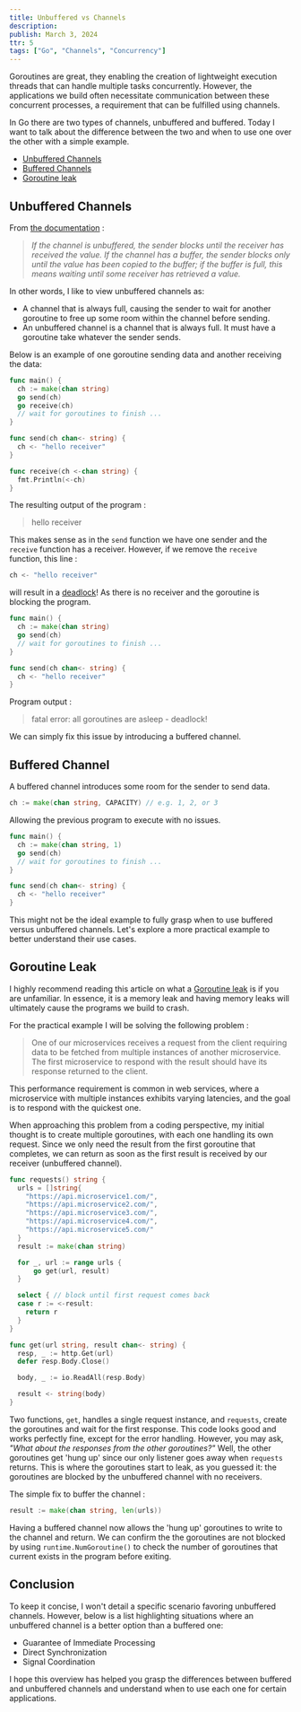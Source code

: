 ```yaml
---
title: Unbuffered vs Channels
description:
publish: March 3, 2024
ttr: 5
tags: ["Go", "Channels", "Concurrency"]
---
```


Goroutines are great, they enabling the creation of lightweight execution threads that can handle multiple tasks concurrently. However, the applications we build often necessitate communication between these concurrent processes, a requirement that can be fulfilled using channels.

In Go there are two types of channels, unbuffered and buffered. Today I want to talk about the difference between the two and when to use one over the other with a simple example.

- [Unbuffered Channels](#unbuffered-channels)
- [Buffered Channels](#buffered-channel)
- [Goroutine leak](#goroutine-leak)

## Unbuffered Channels

From [the documentation](https://go.dev/doc/effective_go#channels) :

> _If the channel is unbuffered, the sender blocks until the receiver has received the value. If the channel has a buffer, the sender blocks only until the value has been copied to the buffer; if the buffer is full, this means waiting until some receiver has retrieved a value._

In other words, I like to view unbuffered channels as:

- A channel that is always full, causing the sender to wait for another goroutine to free up some room within the channel before sending.
- An unbuffered channel is a channel that is always full. It must have a goroutine take whatever the sender sends.

Below is an example of one goroutine sending data and another receiving the data:

```go
func main() {
  ch := make(chan string)
  go send(ch)
  go receive(ch)
  // wait for goroutines to finish ...
}

func send(ch chan<- string) {
  ch <- "hello receiver"
}

func receive(ch <-chan string) {
  fmt.Println(<-ch)
}
```

The resulting output of the program :

> hello receiver

This makes sense as in the `send` function we have one sender and the `receive` function has a receiver. However, if we remove the `receive` function, this line :

```go
ch <- "hello receiver"
```

will result in a [deadlock](https://www.educative.io/answers/what-is-deadlock-in-go)! As there is no receiver and the goroutine is blocking the program.

```go
func main() {
  ch := make(chan string)
  go send(ch)
  // wait for goroutines to finish ...
}

func send(ch chan<- string) {
  ch <- "hello receiver"
}
```

Program output :

> fatal error: all goroutines are asleep - deadlock!

We can simply fix this issue by introducing a buffered channel.

## Buffered Channel

A buffered channel introduces some room for the sender to send data.

```go
ch := make(chan string, CAPACITY) // e.g. 1, 2, or 3
```

Allowing the previous program to execute with no issues.

```go
func main() {
  ch := make(chan string, 1)
  go send(ch)
  // wait for goroutines to finish ...
}

func send(ch chan<- string) {
  ch <- "hello receiver"
}
```

This might not be the ideal example to fully grasp when to use buffered versus unbuffered channels. Let's explore a more practical example to better understand their use cases.

## Goroutine Leak

I highly recommend reading this article on what a [Goroutine leak](https://medium.com/golangspec/goroutine-leak-400063aef468) is if you are unfamiliar. In essence, it is a memory leak and having memory leaks will ultimately cause the programs we build to crash.

For the practical example I will be solving the following problem :

> One of our microservices receives a request from the client requiring data to be fetched from multiple instances of another microservice. The first microservice to respond with the result should have its response returned to the client.

This performance requirement is common in web services, where a microservice with multiple instances exhibits varying latencies, and the goal is to respond with the quickest one.

When approaching this problem from a coding perspective, my initial thought is to create multiple goroutines, with each one handling its own request. Since we only need the result from the first goroutine that completes, we can return as soon as the first result is received by our receiver (unbuffered channel).

```go
func requests() string {
  urls = []string{
    "https://api.microservice1.com/",
    "https://api.microservice2.com/",
    "https://api.microservice3.com/",
    "https://api.microservice4.com/",
    "https://api.microservice5.com/"
  }
  result := make(chan string)

  for _, url := range urls {
	  go get(url, result)
  }

  select { // block until first request comes back
  case r := <-result:
    return r
  }
}

func get(url string, result chan<- string) {
  resp, _ := http.Get(url)
  defer resp.Body.Close()

  body, _ := io.ReadAll(resp.Body)

  result <- string(body)
}
```

Two functions, `get`, handles a single request instance, and `requests`, create the goroutines and wait for the first response. This code looks good and works perfectly fine, except for the error handling. However, you may ask, _"What about the responses from the other goroutines?"_ Well, the other goroutines get 'hung up' since our only listener goes away when `requests` returns. This is where the goroutines start to leak, as you guessed it: the goroutines are blocked by the unbuffered channel with no receivers.

The simple fix to buffer the channel :

```go
result := make(chan string, len(urls))
```

Having a buffered channel now allows the 'hung up' goroutines to write to the channel and return. We can confirm the the goroutines are not blocked by using `runtime.NumGoroutine()` to check the number of goroutines that current exists in the program before exiting.

## Conclusion

To keep it concise, I won't detail a specific scenario favoring unbuffered channels. However, below is a list highlighting situations where an unbuffered channel is a better option than a buffered one:

- Guarantee of Immediate Processing
- Direct Synchronization
- Signal Coordination

I hope this overview has helped you grasp the differences between buffered and unbuffered channels and understand when to use each one for certain applications.
